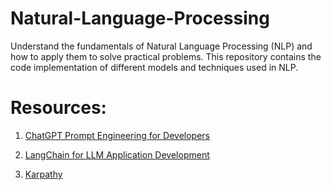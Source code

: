 # Natural-Language-Processing

Understand the fundamentals of Natural Language Processing (NLP) and how to apply them to solve practical problems. This repository contains the code implementation of different models and techniques used in NLP.

# Resources:

1. [ChatGPT Prompt Engineering for Developers](https://www.deeplearning.ai/short-courses/chatgpt-prompt-engineering-for-developers/)

2. [LangChain for LLM Application Development](https://www.deeplearning.ai/short-courses/langchain-for-llm-application-development/)

3. [Karpathy](https://github.com/karpathy/nanoGPT)
